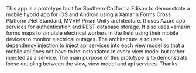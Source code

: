 This app is a prototype built for Southern California Edison to demonstrate a mobile hybrid app for iOS and Android using a Xamarin Forms Cross Platform .Net Standard, MVVM Prism Unity architecture.  It uses Azure app services for authentication and REST database storage.  It also uses xamarin forms maps to simulate electrical workers in the field using their mobile devices to monitor electrical outages.  The architecture also uses dependency injection to inject api services into each view model so that a mobile api does not have to be instantiated in every view model but rather injected as a service.  The main purpose of this prototype is to demonstrate loose coupling between the view, view model and api services.  Thanks.
